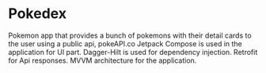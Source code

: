 # Pokedex
Pokemon app that provides a bunch of pokemons with their detail cards to the user using a public api, pokeAPI.co
Jetpack Compose is used in the application for UI part.
Dagger-Hilt is used for dependency injection.
Retrofit for Api responses.
MVVM architecture for the application.
